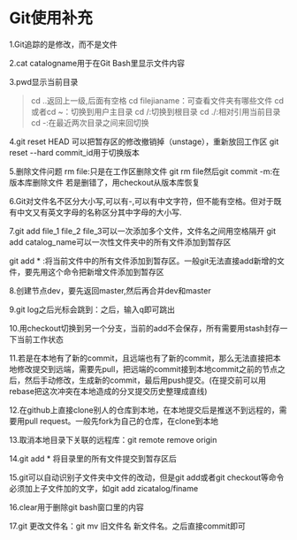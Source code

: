 # Git使用补充

1.Git追踪的是修改，而不是文件

2.cat catalogname用于在Git Bash里显示文件内容

3.pwd显示当前目录

>   cd ..返回上一级,后面有空格 
>   cd filejianame：可查看文件夹有哪些文件
>   cd 或者cd ~：切换到用户主目录
>   cd /:切换到根目录
>   cd ./:相对引用当前目录
>   cd -:在最近两次目录之间来回切换

4.git reset HEAD <file>可以把暂存区的修改撤销掉（unstage），重新放回工作区
   git reset --hard commit_id用于切换版本

5.删除文件问题
	rm file:只是在工作区删除文件
	git rm file然后git commit -m:在版本库删除文件
	若是删错了，用checkout从版本库恢复

6.Git对文件名不区分大小写,可以有-,可以有中文字符，但不能有空格。但对于既有中文又有英文字母的名称区分其中字母的大小写.

7.git add file_1 file_2 file_3可以一次添加多个文件，文件名之间用空格隔开
   git add catalog_name可以一次性文件夹中的所有文件添加到暂存区

   git add * :将当前文件中的所有文件添加到暂存区。一般git无法直接add新增的文件，要先用这个命令把新增文件添加到暂存区

8.创建节点dev，要先返回master,然后再合并dev和master

9.git log之后光标会跳到：之后，输入q即可跳出

10.用checkout切换到另一个分支，当前的add不会保存，所有需要用stash封存一下当前工作状态

11.若是在本地有了新的commit，且远端也有了新的commit，那么无法直接把本地修改提交到远端，需要先pull，把远端的commit接到本地commit之前的节点之后，然后手动修改，生成新的commit，最后用push提交。(在提交前可以用rebase把这次冲突在本地造成的分叉提交历史整理成直线)

12.在github上直接clone别人的仓库到本地，在本地提交后是推送不到远程的，需要用pull request。一般先fork为自己的仓库，在clone到本地

13.取消本地目录下关联的远程库：git remote remove origin

14.git add *  将目录里的所有文件提交到暂存区后

15.git可以自动识别子文件夹中文件的改动，但是git add或者git checkout等命令必须加上子文件加的文字，如git add zicatalog/finame

16.clear用于删除git bash窗口里的内容

17.git 更改文件名：git mv 旧文件名 新文件名。之后直接commit即可



